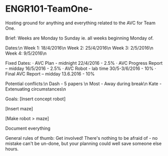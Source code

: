 # ENGR101-TeamOne-
Hosting ground for anything and everything related to the AVC for Team One.

Brief: Weeks are Monday to Sunday ie. all weeks beginning Monday of.

Dates:\n
Week 1: 18/4/2016\n
Week 2: 25/4/2016\n
Week 3: 2/5/2016\n
Week 4: 9/5/2016\n

Fixed Dates:
·         AVC Plan - midnight 22/4/2016 - 2.5%
·         AVC Progress Report – midday 16/5/2016 - 2.5%
·         AVC Robot - lab time 30/5-3/6/2016 - 10%
·         Final AVC Report – midday 13.6.2016 - 10%

Potential conflicts:\n
Dash - 5 papers \n
Most - Away during break\n
Kate - Extenuating circumstances\n

Goals:
[Insert concept robot]

[Insert maze]

[Make robot > maze]

Document everything

General rules of thumb:
Get involved! There's nothing to be afraid of - no mistake can't be un-done, but your planning could well save someone else hours.
